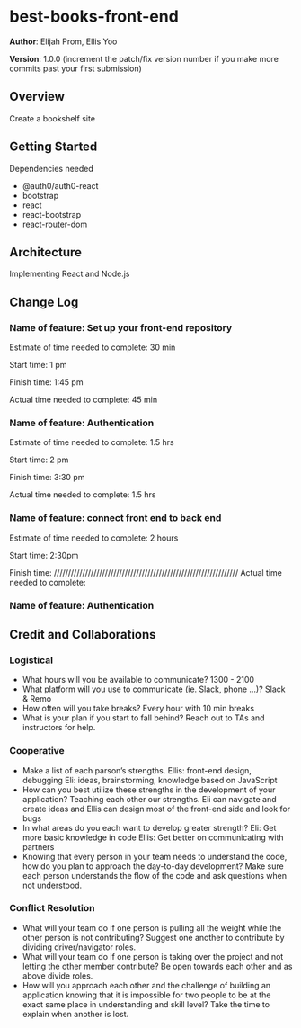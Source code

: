 # best-books-front-end
**Author**: Elijah Prom, Ellis Yoo

  **Version**: 1.0.0 (increment the patch/fix version number if you make more commits past your first submission)

## Overview

<!-- Provide a high level overview of what this application is and why you are building it, beyond the fact that it's an assignment for this class. (i.e. What's your problem domain?) -->

Create a bookshelf site

## Getting Started

<!-- What are the steps that a user must take in order to build this app on their own machine and get it running? -->
Dependencies needed
- @auth0/auth0-react
- bootstrap
- react
- react-bootstrap
- react-router-dom
## Architecture

<!-- Provide a detailed description of the application design. What technologies (languages, libraries, etc) you're using, and any other relevant design information. -->

Implementing React and Node.js

## Change Log

<!-- Use this area to document the iterative changes made to your application as each feature is successfully implemented. Use time stamps. Here's an example:

01-01-2001 4:59pm - Application now has a fully-functional express server, with a GET route for the location resource. -->

### Name of feature: Set up your front-end repository

Estimate of time needed to complete: 30 min

Start time: 1 pm

Finish time: 1:45 pm

Actual time needed to complete: 45 min

### Name of feature: Authentication

Estimate of time needed to complete: 1.5 hrs

Start time: 2 pm

Finish time: 3:30 pm

Actual time needed to complete: 1.5 hrs

### Name of feature: connect front end to back end

Estimate of time needed to complete: 2 hours

Start time: 2:30pm

Finish time: /////////////////////////////////////////////////////////////////
Actual time needed to complete: 

### Name of feature: Authentication

## Credit and Collaborations

### Logistical

- What hours will you be available to communicate?
  1300 - 2100
- What platform will you use to communicate (ie. Slack, phone …)?
  Slack & Remo
- How often will you take breaks?
  Every hour with 10 min breaks
- What is your plan if you start to fall behind?
  Reach out to TAs and instructors for help.

### Cooperative

- Make a list of each parson’s strengths.
  Ellis: front-end design, debugging
  Eli: ideas, brainstorming, knowledge based on JavaScript
- How can you best utilize these strengths in the development of your application?
  Teaching each other our strengths. Eli can navigate and create ideas and Ellis can design most of the front-end side and look for bugs
- In what areas do you each want to develop greater strength?
  Eli: Get more basic knowledge in code
  Ellis: Get better on communicating with partners
- Knowing that every person in your team needs to understand the code, how do you plan to approach the day-to-day development?
  Make sure each person understands the flow of the code and ask questions when not understood.

### Conflict Resolution

- What will your team do if one person is pulling all the weight while the other person is not contributing?
  Suggest one another to contribute by dividing driver/navigator roles.
- What will your team do if one person is taking over the project and not letting the other member contribute?
  Be open towards each other and as above divide roles.
- How will you approach each other and the challenge of building an application knowing that it is impossible for two people to be at the exact same place in understanding and skill level?
  Take the time to explain when another is lost.

